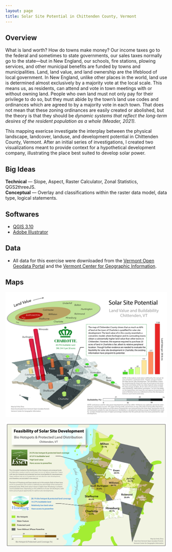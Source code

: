```yaml
---
layout: page
title: Solar Site Potential in Chittenden County, Vermont
---
```


## Overview

What is land worth? How do towns make money? Our income taxes go to the federal and sometimes to state governments, our sales taxes normally go to the state—but in New England, our schools, fire stations, plowing services, and other municipal benefits are funded by towns and municipalities. Land, land value, and land ownership are the lifeblood of local government. In New England, unlike other places in the world, land use is determined almost exclusively by a majority vote at the local scale. This means us, as residents, can attend and vote in town meetings with or without owning land. People who own land must not only pay for their privilege to do so, but they must abide by the town’s land use codes and ordinances which are agreed to by a majority vote in each town. That does not mean that these zoning ordinances are easily created or abolished, but the theory is that they should be *dynamic systems that reflect the long-term desires of the resident population as a whole (Meader, 2021).*

This mapping exericse investigate the interplay between the physical landscape, landcover, landuse, and development potential in Chittenden County, Vermont. After an initial series of investigations, I created two visualizations meant to provide context for a hypothetical development company, illustrating the place best suited to develop solar power.


## Big Ideas

**Technical**​ — Slope, Aspect, Raster Calculator, Zonal Statistics, QGS2threeJS.  
**Conceptual**​ — Overlay and classifications within the raster data model, data type, logical statements.


## Softwares

- [QGIS 3.10](https://qgis.org/en/site/forusers/download.html)
- [Adobe Illustrator](https://www.adobe.com/products/illustrator/free-trial-download.html)


## Data

- All data for this exercise were downloaded from the ​[Vermont Open Geodata Portal](https://geodata.vermont.gov/)​ and the [​Vermont Center for Geographic Information​](https://vcgi.vermont.gov/).


## Maps

![map1](1026assets/week3a.jpg)

![map2](1026assets/week3b.jpg)
